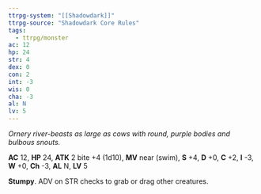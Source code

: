 ```yaml
---
ttrpg-system: "[[Shadowdark]]"
ttrpg-source: "Shadowdark Core Rules"
tags:
  - ttrpg/monster
ac: 12
hp: 24
str: 4
dex: 0
con: 2
int: -3
wis: 0
cha: -3
al: N
lv: 5
---
```


_Ornery river-beasts as large as cows with round, purple bodies and bulbous snouts._

**AC** 12, **HP** 24, **ATK** 2 bite +4 (1d10), **MV** near (swim), **S** +4, **D** +0, **C** +2, **I** -3, **W** +0, **Ch** -3, **AL** N, **LV** 5

**Stumpy**. ADV on STR checks to grab or drag other creatures.

